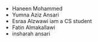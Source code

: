 - Haneen Mohammed
- Yumna Aziz Ansari
- Esraa Alzwawi iam a CS student 
- Fatin Almakallawi
- insharah ansari
